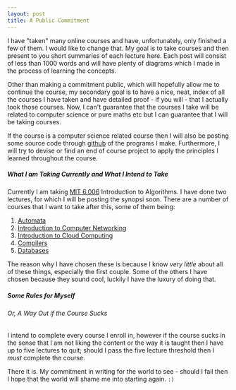 ```yaml
---
layout: post
title: A Public Commitment
---
```


I have "taken" many online courses and have, unfortunately, only finished a few
of them. I would like to change that. My goal is to take courses and then
present to you short summaries of each lecture here. Each post will consist of
less than 1000 words and will have plenty of diagrams which I made in the
process of learning the concepts. 

Other than making a commitment public, which will hopefully allow me to continue
the course, my secondary goal is to have a nice, neat, index of all the courses
I have taken and have detailed proof - if you will - that I actually took those
courses. Now, I can't guarantee that the courses I take will be related to
computer science or pure maths etc but I can guarantee that I will be taking
courses. 

If the course is a computer science related course then I will also be posting
some source code through [github](http://github.com/jeel-shah) of the programs I
make. Furthermore, I will try to devise or find an end of course project to
apply the principles I learned throughout the course. 

##### What I am Taking Currently and What I Intend to Take 

Currently I am taking [MIT
6.006](http://ocw.mit.edu/courses/electrical-engineering-and-computer-science/6-006-introduction-to-algorithms-fall-2011)
Introduction to Algorithms. I have done two lectures, for which I will be
posting the synopsi soon. There are a number of courses that I want to take
after this, some of them being: 


1. [Automata](https://www.coursera.org/course/automata)
2. [Introduction to Computer
   Networking](https://lagunita.stanford.edu/courses/Engineering/Networking-SP/SelfPaced/about)
3. [Introduction to Cloud
   Computing](https://www.edx.org/course/introduction-cloud-computing-ieeex-cloudintro-x-0)
4. [Compilers](https://www.coursera.org/course/compilers)
5. [Databases](https://lagunita.stanford.edu/courses/DB/2014/SelfPaced/about)

The reason why I have chosen these is because I know _very little_ about all of
these things, especially the first couple. Some of the others I have chosen
because they sound cool, luckily I have the luxury of doing that.

##### Some Rules for Myself 
###### Or, A Way Out if the Course Sucks

I intend to complete every course I enroll in, however if the course sucks in
the sense that I am not liking the content or the way it is taught then I have
up to five lectures to quit; should I pass the five lecture threshold then I
_must_ complete the course.

There it is. My commitment in writing for the world to see - should I fail then
I hope that the world will shame me into starting again. `:)`
